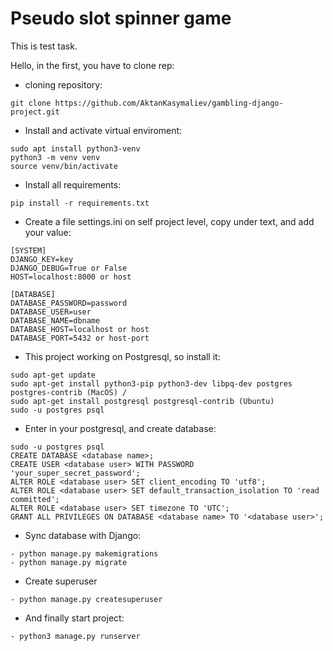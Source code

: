 # Pseudo slot spinner game
This is test task.

Hello, in the first, you have to clone rep:
* cloning repository:
```
git clone https://github.com/AktanKasymaliev/gambling-django-project.git
```
* Install and activate virtual enviroment:
```
sudo apt install python3-venv
python3 -m venv venv
source venv/bin/activate
```
* Install all requirements: 
```
pip install -r requirements.txt
```

* Create a file settings.ini on self project level, copy under text, and add your value: 
```
[SYSTEM]
DJANGO_KEY=key
DJANGO_DEBUG=True or False
HOST=localhost:8000 or host

[DATABASE]
DATABASE_PASSWORD=password
DATABASE_USER=user
DATABASE_NAME=dbname 
DATABASE_HOST=localhost or host 
DATABASE_PORT=5432 or host-port
```

* This project working on Postgresql, so install it:
```
sudo apt-get update
sudo apt-get install python3-pip python3-dev libpq-dev postgres postgres-contrib (MacOS) / 
sudo apt-get install postgresql postgresql-contrib (Ubuntu)
sudo -u postgres psql
```
* Enter in your postgresql, and create database:
```
sudo -u postgres psql
CREATE DATABASE <database name>;
CREATE USER <database user> WITH PASSWORD 'your_super_secret_password';
ALTER ROLE <database user> SET client_encoding TO 'utf8';
ALTER ROLE <database user> SET default_transaction_isolation TO 'read committed';
ALTER ROLE <database user> SET timezone TO 'UTC';
GRANT ALL PRIVILEGES ON DATABASE <database name> TO '<database user>';
```

* Sync database with Django:
```
- python manage.py makemigrations
- python manage.py migrate
```

* Create superuser
```
- python manage.py createsuperuser
```


* And finally start project: 
```
- python3 manage.py runserver
```
